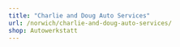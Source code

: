 ```yaml
---
title: "Charlie and Doug Auto Services"
url: /norwich/charlie-and-doug-auto-services/
shop: Autowerkstatt
---
```

